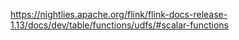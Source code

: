 



























https://nightlies.apache.org/flink/flink-docs-release-1.13/docs/dev/table/functions/udfs/#scalar-functions
